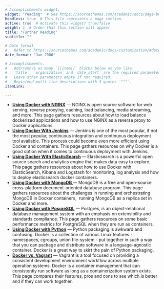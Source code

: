 ```yaml
---
# Accomplishments widget.
widget: "reading"  # See https://sourcethemes.com/academic/docs/page-builder/
headless: true  # This file represents a page section.
active: true  # Activate this widget? true/false
weight: 3  # Order that this section will appear.
title: "Further Reading"
subtitle: ""

# Date format
#   Refer to https://sourcethemes.com/academic/docs/customization/#date-format
date_format: "Jan 2006"

# Accomplishments.
#   Add/remove as many `[[item]]` blocks below as you like.
#   `title`, `organization` and `date_start` are the required parameters.
#   Leave other parameters empty if not required.
#   Begin/end multi-line descriptions with 3 quotes `"""`.
itemLink:

---
```


- **[Using Docker with NGINX](/display/containers/using+docker+with+NGINX)**  — NGINX&nbsp;is open source software for web serving, reverse proxying, caching, load balancing, media streaming, and more. This page gathers resources about how to load balance dockerized applications and how to use NGINX as a reverse proxy to Docker applications.
- **[Using Docker With Jenkins](/display/containers/using+docker+with+jenkins)**  — Jenkins is one of the most popular, if not the most popular, continuous integration and continuous deployment tool available. This process could become even more efficient using Docker and containers. This page gathers resources on why Docker is a good option when it comes to continuous deployment with Jenkins.
- **[Using Docker With ElasticSearch](/display/containers/using+docker+with+elasticSearch)**  — Elasticsearch is a powerful open source search and analytics engine that makes data easy to explore. This page gathers resources about how to use Docker with ElasticSearch, Kibana and Logstash  for monitoring, log analysis and how to deploy elasticsearch docker containers.
- **[Using Docker with MongoDB ](/display/containers/using+docker+with+mongoDB")**  — MongoDB is a free and open-source cross-platform document-oriented database program. This page gathers resources about the challenges in running and orchestrating MongoDB in Docker containers, &nbsp;running MongoDB as a replica set in Docker and more.
- **[Using Docker with PosgreSQL](/display/containers/using+docker+with+posgreSQL)**  — Postgres, is an object-relational database management system with an emphasis on extensibility and standards compliance. This page gathers resources on some basic performance metrics for PostgreSQL when they are run as containers.
- **[Using Docker with Python](/display/containers/Using+docker+with+python)**  — Python packaging is awkward and confusing. Docker is a collection of various Linux features - namespaces, cgroups, union file-system - put together in such a way that you can package and distribute software in a language-agnostic container. Docker is a great way to skirt the pain of Python packaging.
- **[Docker vs. Vagrant](/display/containers/docker+vs.+vagrant)**  — Vagrant is a tool focused on providing a consistent development environment workflow across multiple operation systems. Docker is a container management that can consistently run software as long as a containerization system exists. This page compares their features, pros and cons to see which is better and if they can work together.